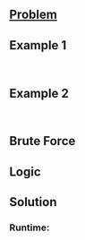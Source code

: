 ## [Problem]()

## Example 1

![]()

```

```


## Example 2

![]()

```

```
## Brute Force
## Logic

## Solution
### Runtime: 

```python

```
